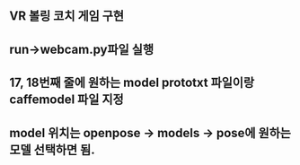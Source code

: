 ﻿## VR 볼링 코치 게임 구현

## run->webcam.py파일 실행
## 17, 18번째 줄에 원하는 model prototxt 파일이랑 caffemodel 파일 지정
## model 위치는 openpose -> models -> pose에 원하는 모델 선택하면 됨.
